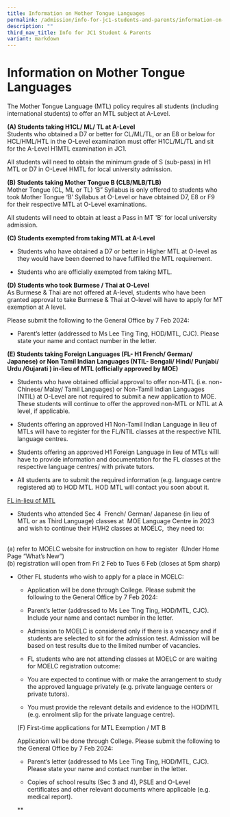 ```yaml
---
title: Information on Mother Tongue Languages
permalink: /admission/info-for-jc1-students-and-parents/information-on-mother-tongue-languages/
description: ""
third_nav_title: Info for JC1 Student & Parents
variant: markdown
---
```

# Information on Mother Tongue Languages

The Mother Tongue Language (MTL) policy requires all students (including international students) to offer an MTL subject at A-Level.&nbsp;

**(A) Students taking H1CL/ ML/ TL at A-Level**
<br>
Students who obtained a D7 or better for CL/ML/TL, or an E8 or below for HCL/HML/HTL in the O-Level examination must offer H1CL/ML/TL and sit for the A-Level H1MTL examination in JC1.

All students will need to obtain the minimum grade of S (sub-pass) in H1 MTL or D7 in O-Level HMTL for local university admission.

  

**(B) Students taking Mother Tongue B (CLB/MLB/TLB)**
<br>
Mother Tongue (CL, ML or TL) ‘B” Syllabus is only offered to students who took Mother Tongue ‘B’ Syllabus at O-Level or have obtained D7, E8 or F9 for their respective MTL at O-Level examinations.

All students will need to obtain at least a Pass in MT 'B' for local university admission.

  

**(C) Students exempted from taking MTL at A-Level**

*   Students who have obtained a D7 or better in Higher MTL at O-level as they would have been deemed to have fulfilled the MTL requirement.
    
*   Students who are officially exempted from taking MTL.
    

  

**(D) Students who took Burmese / Thai at O-Level**
<br>
As Burmese &amp; Thai are not offered at A-level, students who have been granted approval to take Burmese &amp; Thai at O-level will have to apply for MT exemption at A level.

Please submit the following to the General Office by 7 Feb 2024:

*   Parent’s letter (addressed to Ms Lee Ting Ting, HOD/MTL, CJC). Please state your name and contact number in the letter.&nbsp;

**(E) Students taking Foreign Languages (FL- H1 French/ German/ Japanese) or Non Tamil Indian Languages (NTIL- Bengali/ Hindi/ Punjabi/ Urdu /Gujarati ) in-lieu of MTL (officially approved by MOE)**

*   Students who have obtained official approval to offer non-MTL (i.e. non-Chinese/ Malay/ Tamil Languages) or Non-Tamil Indian Languages (NTIL) at O-Level are not required to submit a new application to MOE. These students will continue to offer the approved non-MTL or NTIL at A level, if applicable.
    
*   Students offering an approved H1 Non-Tamil Indian Language in lieu of MTLs will have to register for the FL/NTIL classes at the respective NTIL language centres.
    
*   Students offering an approved H1 Foreign Language in lieu of MTLs will have to provide information and documentation for the FL classes at the respective language centres/ with private tutors.
    
*   All students are to submit the required information (e.g. language centre registered at) to HOD MTL. HOD MTL will contact you soon about it.&nbsp;&nbsp;&nbsp;
    

  

<u>FL in-lieu of MTL</u>

*   Students who attended Sec 4&nbsp; French/ German/ Japanese (in lieu of MTL or as Third Language) classes at&nbsp; MOE Language Centre in 2023 and wish to continue their H1/H2 classes at MOELC,&nbsp; they need to:&nbsp;
<br>
(a) refer to MOELC website for instruction on how to register&nbsp; (Under Home Page “What’s New”)
<br>
(b) registration will open from Fri 2 Feb to Tues 6 Feb (closes at 5pm sharp)

<ul><li>Other FL students who wish to apply for a place in MOELC:&nbsp;
	
* Application will be done through College. Please submit the following to the General Office by 7 Feb 2024:
    

*   Parent’s letter (addressed to Ms Lee Ting Ting, HOD/MTL, CJC). Include your name and contact number in the letter.
    
*   Admission to MOELC is considered only if there is a vacancy and if students are selected to sit for the admission test. Admission will be based on test results due to the limited number of vacancies.
    

*   FL students who are not attending classes at MOELC or are waiting for MOELC registration outcome:
    

*   You are expected to continue with or make the arrangement to study the approved language privately (e.g. private language centers or private tutors).&nbsp;
    
*   You must provide the relevant details and evidence to the HOD/MTL (e.g. enrolment slip for the private language centre).
    

  

(F) First-time applications for MTL Exemption / MT B

Application will be done through College. Please submit the following to the General Office by 7 Feb 2024:

*   Parent’s letter (addressed to Ms Lee Ting Ting, HOD/MTL, CJC). Please state your name and contact number in the letter.
    
*   Copies of school results (Sec 3 and 4), PSLE and O-Level certificates and other relevant documents where applicable (e.g. medical report).
    

**</li></ul>